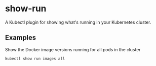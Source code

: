 # show-run

A Kubectl plugin for showing what's running in your Kubernetes cluster.

## Examples

Show the Docker image versions running for all pods in the cluster

```bash
kubectl show run images all
```
